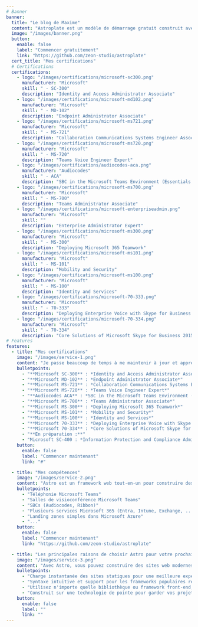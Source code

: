```yaml
---
# Banner
banner:
  title: "Le blog de Maxime"
  content: "Astroplate est un modèle de démarrage gratuit construit avec Astro et TailwindCSS, fournissant tout ce dont vous avez besoin pour démarrer votre projet Astro et gagner un temps précieux."
  image: "/images/banner.png"
  button:
    enable: false
    label: "Commencer gratuitement"
    link: "https://github.com/zeon-studio/astroplate"
  cert_title: "Mes certifications"
  # Certifications
  certifications:
    - logo: "/images/certifications/microsoft-sc300.png"
      manufacturer: "Microsoft"
      skill: " - SC-300"
      description: "Identity and Access Administrator Associate"
    - logo: "/images/certifications/microsoft-md102.png"
      manufacturer: "Microsoft"
      skill: " - MD-102"
      description: "Endpoint Administrator Associate"
    - logo: "/images/certifications/microsoft-ms721.png"
      manufacturer: "Microsoft"
      skill: " - MS-721"
      description: "Collaboration Communications Systems Engineer Associate"
    - logo: "/images/certifications/microsoft-ms720.png"
      manufacturer: "Microsoft"
      skill: " - MS-720"
      description: "Teams Voice Engineer Expert"
    - logo: "/images/certifications/audiocodes-aca.png"
      manufacturer: "Audiocodes"
      skill: " - ACA"
      description: "SBC in the Microsoft Teams Environment (Essentials & Configuration)"
    - logo: "/images/certifications/microsoft-ms700.png"
      manufacturer: "Microsoft"
      skill: " - MS-700"
      description: "Teams Administrator Associate"
    - logo: "/images/certifications/microsoft-enterpriseadmin.png"
      manufacturer: "Microsoft"
      skill: ""
      description: "Enterprise Administrator Expert"
    - logo: "/images/certifications/microsoft-ms300.png"
      manufacturer: "Microsoft"
      skill: " - MS-300"
      description: "Deploying Microsoft 365 Teamwork"
    - logo: "/images/certifications/microsoft-ms101.png"
      manufacturer: "Microsoft"
      skill: " - MS-101"
      description: "Mobility and Security"
    - logo: "/images/certifications/microsoft-ms100.png"
      manufacturer: "Microsoft"
      skill: " - MS-100"
      description: "Identity and Services"
    - logo: "/images/certifications/microsoft-70-333.png"
      manufacturer: "Microsoft"
      skill: " - 70-333"
      description: "Deploying Enterprise Voice with Skype for Business 2015"
    - logo: "/images/certifications/microsoft-70-334.png"
      manufacturer: "Microsoft"
      skill: " - 70-334"
      description: "Core Solutions of Microsoft Skype for Business 2015"
# Features
features:
  - title: "Mes certifications"
    image: "/images/service-1.png"
    content: "Je passe beaucoup de temps à me maintenir à jour et apprendre de nouvelles choses pour être capable de fournir le meilleur accompagnement dans mes projets."
    bulletpoints:
      - "**Microsoft SC-300** : *Identity and Access Administrator Associate*"
      - "**Microsoft MD-102** : *Endpoint Administrator Associate*"
      - "**Microsoft MS-721** : *Collaboration Communications Systems Engineer Associate*"
      - "**Microsoft MS-720** : *Teams Voice Engineer Expert*"
      - "**Audiocodes ACA** : *SBC in the Microsoft Teams Environment (Essentials & Configuration)*"
      - "**Microsoft MS-700** : *Teams Administrator Associate*"
      - "**Microsoft MS-300** : *Deploying Microsoft 365 Teamwork*"
      - "**Microsoft MS-101** : *Mobility and Security*"
      - "**Microsoft MS-100** : *Identity and Services*"
      - "**Microsoft 70-333** : *Deploying Enterprise Voice with Skype for Business 2015*"
      - "**Microsoft 70-334** : *Core Solutions of Microsoft Skype for Business 2015*"
      - "**En préparation :**"
      - "Microsoft SC-400 : *Information Protection and Compliance Administrator Associate*"
    button:
      enable: false
      label: "Commencer maintenant"
      link: "#"

  - title: "Mes compétences"
    image: "/images/service-2.png"
    content: "Astro est un framework web tout-en-un pour construire des sites web rapides et centrés sur le contenu. Il offre une gamme de fonctionnalités excitantes pour les développeurs et les créateurs de sites web. Certaines des fonctionnalités clés sont :"
    bulletpoints:
      - "Téléphonie Microsoft Teams"
      - "Salles de visioconférence Microsoft Teams"
      - "SBCs (Audiocodes, Ribbon)"
      - "Plusieurs services Microsoft 365 (Entra, Intune, Exchange, ...)"
      - "Landing zones simples dans Microsoft Azure"
      - "..."
    button:
      enable: false
      label: "Commencer maintenant"
      link: "https://github.com/zeon-studio/astroplate"

  - title: "Les principales raisons de choisir Astro pour votre prochain projet"
    image: "/images/service-3.png"
    content: "Avec Astro, vous pouvez construire des sites web modernes et centrés sur le contenu sans sacrifier la performance ou la facilité d'utilisation."
    bulletpoints:
      - "Charge instantanée des sites statiques pour une meilleure expérience utilisateur et SEO."
      - "Syntaxe intuitive et support pour les frameworks populaires rendent l'apprentissage et l'utilisation d'Astro un jeu d'enfant."
      - "Utilisez n'importe quelle bibliothèque ou framework front-end, ou construisez des composants personnalisés, pour tout type de projet."
      - "Construit sur une technologie de pointe pour garder vos projets à jour avec les dernières normes web."
    button:
      enable: false
      label: ""
      link: ""
---
```

